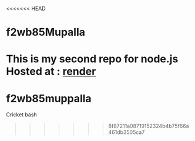 <<<<<<< HEAD
# f2wb85Mupalla
This is my second repo for node.js
Hosted at : [render](https://f2wb85muppalla.onrender.com)
=======
# f2wb85muppalla
Cricket bash
>>>>>>> 8f87211a08719152324b4b75f66a461db3505ca7
